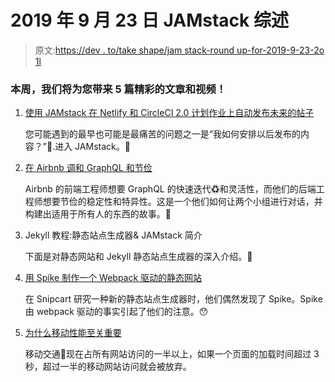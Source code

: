 # 2019 年 9 月 23 日 JAMstack 综述

> 原文:[https://dev . to/take shape/jam stack-round up-for-2019-9-23-2o 1l](https://dev.to/takeshape/jamstack-roundup-for-september-23rd-2019-2o1l)

### 本周，我们将为您带来 5 篇精彩的文章和视频！

1.  [使用 JAMstack 在 Netlify 和 CircleCI 2.0 计划作业上自动发布未来的帖子](https://codewithhugo.com/scheduled-posts-circleci/)

    您可能遇到的最早也可能是最痛苦的问题之一是“我如何安排以后发布的内容？”🧐.进入 JAMstack。💪

2.  [在 Airbnb 调和 GraphQL 和节俭](https://medium.com/airbnb-engineering/reconciling-graphql-and-thrift-at-airbnb-a97e8d290712)

    Airbnb 的前端工程师想要 GraphQL 的快速迭代♽和灵活性，而他们的后端工程师想要节俭的稳定性和特异性。这是一个他们如何让两个小组进行对话，并构建出适用于所有人的东西的故事。🤝

3.  Jekyll 教程:静态站点生成器& JAMstack 简介

    下面是对静态网站和 Jekyll 静态站点生成器的深入介绍。🧠

4.  [用 Spike 制作一个 Webpack 驱动的静态网站](https://snipcart.com/blog/webpack-static-site-tutorial-spike)

    在 Snipcart 研究一种新的静态站点生成器时，他们偶然发现了 Spike。Spike 由 webpack 驱动的事实引起了他们的注意。😯

5.  [为什么移动性能至关重要](https://www.gatsbyjs.org/blog/2018-10-16-why-mobile-performance-is-crucial/)

    移动交通📲现在占所有网站访问的一半以上，如果一个页面的加载时间超过 3 秒，超过一半的移动网站访问就会被放弃。